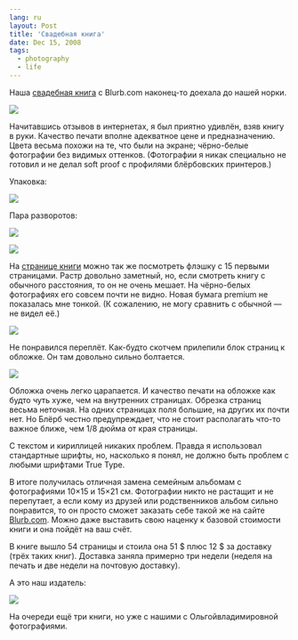 ```yaml
---
lang: ru
layout: Post
title: 'Свадебная книга'
date: Dec 15, 2008
tags:
  - photography
  - life
---
```


Наша [свадебная книга](/blog/2634 "Пост про свадебную книгу") с Blurb.com наконец-то доехала до нашей норки.

![](/images/blog/orange-book-1.jpg)

<!--more-->

Начитавшись отзывов в интернетах, я был приятно удивлён, взяв книгу в руки. Качество печати вполне адекватное цене и предназначению. Цвета весьма похожи на те, что были на экране; чёрно-белые фотографии без видимых оттенков. (Фотографии я никак специально не готовил и не делал soft proof с профилями блёрбовских принтеров.)

Упаковка:

![](/images/blog/orange-book-2.jpg)

Пара разворотов:

![](/images/blog/orange-book-3.jpg)

![](/images/blog/orange-book-4.jpg)

На [странице книги](http://www.blurb.com/books/424148 "Превью книги на Blurb.com") можно так же посмотреть флэшку с 15 первыми страницами. Растр довольно заметный, но, если смотреть книгу с обычного расстояния, то он не очень мешает. На чёрно-белых фотографиях его совсем почти не видно. Новая бумага premium не показалась мне тонкой. (К сожалению, не могу сравнить с обычной — не видел её.)

![](/images/blog/orange-book-5.jpg)

Не понравился переплёт. Как-будто скотчем прилепили блок страниц к обложке. Он там довольно сильно болтается.

![](/images/blog/orange-book-6.jpg)

Обложка очень легко царапается. И качество печати на обложке как будто чуть хуже, чем на внутренних страницах. Обрезка страниц весьма неточная. На одних страницах поля большие, на других их почти нет. Но Блёрб честно предупреждает, что не стоит располагать что-то важное ближе, чем 1/8 дюйма от края страницы.

С текстом и кириллицей никаких проблем. Правда я использовал стандартные шрифты, но, насколько я понял, не должно быть проблем с любыми шрифтами True Type.

В итоге получилась отличная замена семейным альбомам с фотографиями 10×15 и 15×21 см. Фотографии никто не растащит и не перепутает, а если кому из друзей или родственников альбом сильно понравится, то он просто сможет заказать себе такой же на сайте [Blurb.com](http://www.blurb.com/ "Make your own book with Blurb"). Можно даже выставить свою наценку к базовой стоимости книги и она пойдёт на ваш счёт.

В книге вышло 54 страницы и стоила она 51 $ плюс 12 $ за доставку (трёх таких книг). Доставка заняла примерно три недели (неделя на печать и две недели на почтовую доставку).

А это наш издатель:

![](/images/blog/orange-book-7.jpg)

На очереди ещё три книги, но уже с нашими с Ольгойвладимировной фотографиями.

